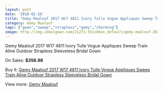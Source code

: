 ```yaml
---
layout: post
date: '2018-02-26'
title: "Gemy Maalouf 2017 W17 4811 Ivory Tulle Vogue Appliques Sweep Train Aline Outdoor Strapless Sleeveless Bridal Gown"
category: Gemy Maalouf
tags: ["gown","sweep","strapless","gemy","charming"]
image: http://img.idealgown.com/21271-thickbox_default/gemy-maalouf-2017-w17-4811-ivory-tulle-vogue-appliques-sweep-train-aline-outdoor-strapless-sleeveless-bridal-gown.jpg
---
```

Gemy Maalouf 2017 W17 4811 Ivory Tulle Vogue Appliques Sweep Train Aline Outdoor Strapless Sleeveless Bridal Gown

On Sales: **$358.98**
<a href="https://www.idealgown.com/en/gemy-maalouf/7953-gemy-maalouf-2017-w17-4811-ivory-tulle-vogue-appliques-sweep-train-aline-outdoor-strapless-sleeveless-bridal-gown.html"><amp-img layout="responsive" width="600" height="600" src="//img.idealgown.com/21271-thickbox_default/gemy-maalouf-2017-w17-4811-ivory-tulle-vogue-appliques-sweep-train-aline-outdoor-strapless-sleeveless-bridal-gown.jpg" alt="Gemy Maalouf 2017 W17 4811 Ivory Tulle Vogue Appliques Sweep Train Aline Outdoor Strapless Sleeveless Bridal Gown 0" /></a>
<a href="https://www.idealgown.com/en/gemy-maalouf/7953-gemy-maalouf-2017-w17-4811-ivory-tulle-vogue-appliques-sweep-train-aline-outdoor-strapless-sleeveless-bridal-gown.html"><amp-img layout="responsive" width="600" height="600" src="//img.idealgown.com/21273-thickbox_default/gemy-maalouf-2017-w17-4811-ivory-tulle-vogue-appliques-sweep-train-aline-outdoor-strapless-sleeveless-bridal-gown.jpg" alt="Gemy Maalouf 2017 W17 4811 Ivory Tulle Vogue Appliques Sweep Train Aline Outdoor Strapless Sleeveless Bridal Gown 1" /></a>
<a href="https://www.idealgown.com/en/gemy-maalouf/7953-gemy-maalouf-2017-w17-4811-ivory-tulle-vogue-appliques-sweep-train-aline-outdoor-strapless-sleeveless-bridal-gown.html"><amp-img layout="responsive" width="600" height="600" src="//img.idealgown.com/21272-thickbox_default/gemy-maalouf-2017-w17-4811-ivory-tulle-vogue-appliques-sweep-train-aline-outdoor-strapless-sleeveless-bridal-gown.jpg" alt="Gemy Maalouf 2017 W17 4811 Ivory Tulle Vogue Appliques Sweep Train Aline Outdoor Strapless Sleeveless Bridal Gown 2" /></a>

Buy it: [Gemy Maalouf 2017 W17 4811 Ivory Tulle Vogue Appliques Sweep Train Aline Outdoor Strapless Sleeveless Bridal Gown](https://www.idealgown.com/en/gemy-maalouf/7953-gemy-maalouf-2017-w17-4811-ivory-tulle-vogue-appliques-sweep-train-aline-outdoor-strapless-sleeveless-bridal-gown.html "Gemy Maalouf 2017 W17 4811 Ivory Tulle Vogue Appliques Sweep Train Aline Outdoor Strapless Sleeveless Bridal Gown")

View more: [Gemy Maalouf](https://www.idealgown.com/en/160-gemy-maalouf "Gemy Maalouf")